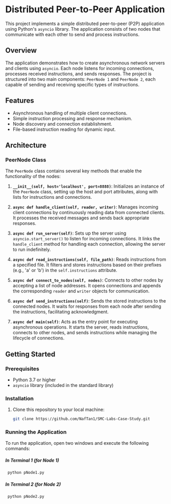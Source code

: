 # Distributed Peer-to-Peer Application

This project implements a simple distributed peer-to-peer (P2P) application using Python's `asyncio` library. The application consists of two nodes that communicate with each other to send and process instructions.

## Overview

The application demonstrates how to create asynchronous network servers and clients using `asyncio`. Each node listens for incoming connections, processes received instructions, and sends responses. The project is structured into two main components: `PeerNode 1` and `PeerNode 2`, each capable of sending and receiving specific types of instructions.

## Features

- Asynchronous handling of multiple client connections.
- Simple instruction processing and response mechanism.
- Node discovery and connection establishment.
- File-based instruction reading for dynamic input.

## Architecture

### PeerNode Class

The `PeerNode` class contains several key methods that enable the functionality of the nodes:

1. **`__init__(self, host='localhost', port=8888)`**: Initializes an instance of the `PeerNode` class, setting up the host and port attributes, along with lists for instructions and connections.

2. **`async def handle_client(self, reader, writer)`**: Manages incoming client connections by continuously reading data from connected clients. It processes the received messages and sends back appropriate responses.

3. **`async def run_server(self)`**: Sets up the server using `asyncio.start_server()` to listen for incoming connections. It links the `handle_client` method for handling each connection, allowing the server to run indefinitely.

4. **`async def read_instructions(self, file_path)`**: Reads instructions from a specified file. It filters and stores instructions based on their prefixes (e.g., 'a' or 'b') in the `self.instructions` attribute.

5. **`async def connect_to_nodes(self, nodes)`**: Connects to other nodes by accepting a list of node addresses. It opens connections and appends the corresponding `reader` and `writer` objects for communication.

6. **`async def send_instructions(self)`**: Sends the stored instructions to the connected nodes. It waits for responses from each node after sending the instructions, facilitating acknowledgment.

7. **`async def main(self)`**: Acts as the entry point for executing asynchronous operations. It starts the server, reads instructions, connects to other nodes, and sends instructions while managing the lifecycle of connections.

## Getting Started

### Prerequisites

- Python 3.7 or higher
- `asyncio` library (included in the standard library)

### Installation

1. Clone this repository to your local machine:
   ```bash
   git clone https://github.com/NafTan1/SMC-Labs-Case-Study.git

### Running the Application

To run the application, open two windows and execute the following commands:

##### In Terminal 1 (for Node 1) 
  ```bash
   python pNode1.py
  ```

##### In Terminal 2 (for Node 2) 
  ```bash
   python pNode2.py
  ```



